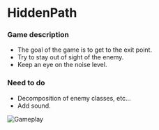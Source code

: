 # HiddenPath

### Game description

- The goal of the game is to get to the exit point.
- Try to stay out of sight of the enemy.
- Keep an eye on the noise level.

### Need to do

- Decomposition of enemy classes, etc...
- Add sound.

![Gameplay](gameplay.gif)